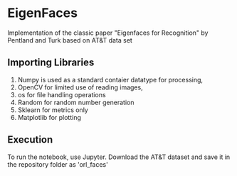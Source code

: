 # EigenFaces
Implementation of the classic paper "Eigenfaces for Recognition" by Pentland and Turk based on AT&amp;T data set

## Importing Libraries
1. Numpy is used as a standard contaier datatype for processing,
2. OpenCV for limited use of reading images,
3. os for file handling operations
4. Random for random number generation
5. Sklearn for metrics only
6. Matplotlib for plotting

## Execution
To run the notebook, use Jupyter.
Download the AT&T dataset and save it in the repository folder as 'orl_faces'
